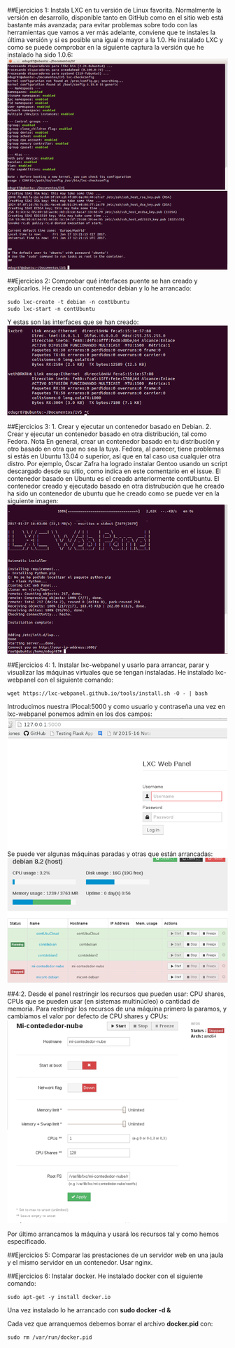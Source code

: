 ##Ejercicios 1: Instala LXC en tu versión de Linux favorita. Normalmente la versión en desarrollo, disponible tanto en GitHub como en el sitio web está bastante más avanzada; para evitar problemas sobre todo con las herramientas que vamos a ver más adelante, conviene que te instales la última versión y si es posible una igual o mayor a la 1.0.
He instalado LXC y como se puede comprobar en la siguiente captura la versión que he instalado ha sido 1.0.6:
![lxc](/tema4/Captura0.png)
![lxc](/tema4/captura1.png)


##Ejercicios 2: Comprobar qué interfaces puente se han creado y explicarlos.
He creado un contenedor debian y lo he arrancado:
```
sudo lxc-create -t debian -n contUbuntu
sudo lxc-start -n contUbuntu
```
Y estas son las interfaces que se han creado:
![lxc](/tema4/captura2.png)


##Ejercicios 3: 1. Crear y ejecutar un contenedor basado en Debian. 2. Crear y ejecutar un contenedor basado en otra distribución, tal como Fedora. Nota En general, crear un contenedor basado en tu distribución y otro basado en otra que no sea la tuya. Fedora, al parecer, tiene problemas si estás en Ubuntu 13.04 o superior, así que en tal caso usa cualquier otra distro. Por ejemplo, Óscar Zafra ha logrado instalar Gentoo usando un script descargado desde su sitio, como indica en este comentario en el issue.
El contenedor basado en Ubuntu es el creado anteriormente contUbuntu. El contenedor creado y ejecutado basado en otra distrubución que he creado ha sido un contenedor de ubuntu que he creado como se puede ver en la siguiente imagen:
![contUC](/tema4/captura3.png)


##Ejercicios 4: 1. Instalar lxc-webpanel y usarlo para arrancar, parar y visualizar las máquinas virtuales que se tengan instaladas.
He instalado lxc-webpanel con el siguiente comando:
```
wget https://lxc-webpanel.github.io/tools/install.sh -O - | bash
```
Introducimos nuestra IPlocal:5000 y como usuario y contraseña una vez en lxc-webpanel ponemos admin en los dos campos:
![login](/tema4/captura6.png)
Se puede ver algunas máquinas paradas y otras que están arrancadas:
![maquinas](/tema4/captura4.png)


##4:2. Desde el panel restringir los recursos que pueden usar: CPU shares, CPUs que se pueden usar (en sistemas multinúcleo) o cantidad de memoria.
Para restringir los recursos de una máquina primero la paramos, y cambiamos el valor por defecto de CPU shares y CPUs:
![recursos](/tema4/captura5.png)

Por último arrancamos la máquina y usará los recursos tal y como hemos especificado.


##Ejercicios 5: Comparar las prestaciones de un servidor web en una jaula y el mismo servidor en un contenedor. Usar nginx.



##Ejercicios 6: Instalar docker.
He instalado docker con el siguiente comando:
```
sudo apt-get -y install docker.io
```
Una vez instalado lo he arrancado con **sudo docker -d &**

Cada vez que arranquemos debemos borrar el archivo **docker.pid** con:
```
sudo rm /var/run/docker.pid
```
